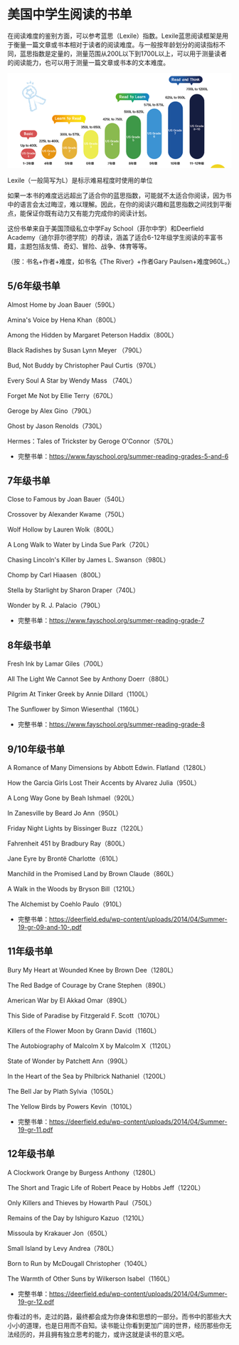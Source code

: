 # 美国中学生阅读的书单

在阅读难度的鉴别方面，可以参考蓝思（Lexile）指数。Lexile蓝思阅读框架是用于衡量一篇文章或书本相对于读者的阅读难度。与一般按年龄划分的阅读指标不同，蓝思指数是定量的，测量范围从200L以下到1700L以上，可以用于测量读者的阅读能力，也可以用于测量一篇文章或书本的文本难度。

![Lexile](./Lexile.jpg)

Lexile（一般简写为L）是标示难易程度时使用的单位

如果一本书的难度远远超出了适合你的蓝思指数，可能就不太适合你阅读，因为书中的语言会太过晦涩，难以理解。因此，在你的阅读兴趣和蓝思指数之间找到平衡点，能保证你既有动力又有能力完成你的阅读计划。

这份书单来自于美国顶级私立中学Fay School（菲尔中学）和Deerfield Academy（迪尔菲尔德学院）的荐读，涵盖了适合6-12年级学生阅读的丰富书籍，主题包括友情、奇幻、冒险、战争、体育等等。

（按：书名+作者+难度，如书名《The River》+作者Gary Paulsen+难度960L。）

## 5/6年级书单
Almost Home by Joan Bauer（590L）

Amina's Voice by Hena Khan（800L）

Among the Hidden by Margaret Peterson Haddix（800L） 

Black Radishes by Susan Lynn Meyer （790L）

Bud, Not Buddy by Christopher Paul Curtis（970L）

Every Soul A Star by Wendy Mass （740L）

Forget Me Not by Ellie Terry（670L）

Geroge by Alex Gino（790L）

Ghost by Jason Renolds（730L）

Hermes：Tales of Trickster by Geroge O'Connor（570L）

- 完整书单：https://www.fayschool.org/summer-reading-grades-5-and-6

## 7年级书单
Close to Famous by Joan Bauer（540L）

Crossover by Alexander Kwame（750L）

Wolf Hollow by Lauren Wolk（800L） 

A Long Walk to Water by Linda Sue Park（720L） 

Chasing Lincoln's Killer by James L. Swanson（980L） 

Chomp by Carl Hiaasen（800L）

Stella by Starlight by Sharon Draper（740L） 

Wonder by R. J. Palacio（790L）

- 完整书单：https://www.fayschool.org/summer-reading-grade-7

## 8年级书单

Fresh Ink by Lamar Giles（700L）

All The Light We Cannot See by Anthony Doerr（880L）

Pilgrim At Tinker Greek by Annie Dillard（1100L）

The Sunflower by Simon Wiesenthal（1160L）

- 完整书单：https://www.fayschool.org/summer-reading-grade-8

## 9/10年级书单

A Romance of Many Dimensions by Abbott Edwin. Flatland（1280L）

How the Garcia Girls Lost Their Accents by Alvarez Julia（950L）

A Long Way Gone by Beah Ishmael（920L）

In Zanesville by Beard Jo Ann（950L） 

Friday Night Lights by Bissinger Buzz（1220L）  

Fahrenheit 451 by Bradbury Ray（800L）  

Jane Eyre by Brontë Charlotte（610L）  

Manchild in the Promised Land by Brown Claude（860L）

A Walk in the Woods by Bryson Bill（1210L）  

The Alchemist by Coehlo Paulo（910L）  

- 完整书单：https://deerfield.edu/wp-content/uploads/2014/04/Summer-19-gr-09-and-10-.pdf

## 11年级书单
Bury My Heart at Wounded Knee by Brown Dee（1280L）

The Red Badge of Courage by Crane Stephen（890L）

American War by El Akkad Omar（890L） 

This Side of Paradise by Fitzgerald F. Scott（1070L）  

Killers of the Flower Moon by Grann David（1160L）  

The Autobiography of Malcolm X by Malcolm X（1120L）  

State of Wonder by Patchett Ann（990L） 

In the Heart of the Sea by Philbrick Nathaniel（1200L） 

The Bell Jar by Plath Sylvia（1050L） 

The Yellow Birds by Powers Kevin（1010L）

- 完整书单：https://deerfield.edu/wp-content/uploads/2014/04/Summer-19-gr-11.pdf

## 12年级书单
A Clockwork Orange by Burgess Anthony（1280L）

The Short and Tragic Life of Robert Peace by Hobbs Jeff（1220L）

Only Killers and Thieves by Howarth Paul（750L）

Remains of the Day by Ishiguro Kazuo（1210L）

Missoula by Krakauer Jon（650L）

Small Island by Levy Andrea（780L）

Born to Run by McDougall Christopher（1040L） 

The Warmth of Other Suns by Wilkerson Isabel（1160L） 

- 完整书单：https://deerfield.edu/wp-content/uploads/2014/04/Summer-19-gr-12.pdf

你看过的书，走过的路，最终都会成为你身体和思想的一部分。而书中的那些大大小小的道理，也是日用而不自知。读书能让你看到更加广阔的世界，经历那些你无法经历的，并且拥有独立思考的能力，或许这就是读书的意义吧。
